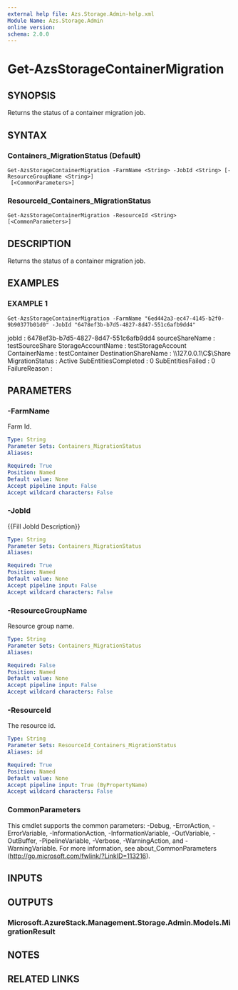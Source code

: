 ```yaml
---
external help file: Azs.Storage.Admin-help.xml
Module Name: Azs.Storage.Admin
online version:
schema: 2.0.0
---
```


# Get-AzsStorageContainerMigration

## SYNOPSIS
Returns the status of a container migration job.

## SYNTAX

### Containers_MigrationStatus (Default)
```
Get-AzsStorageContainerMigration -FarmName <String> -JobId <String> [-ResourceGroupName <String>]
 [<CommonParameters>]
```

### ResourceId_Containers_MigrationStatus
```
Get-AzsStorageContainerMigration -ResourceId <String> [<CommonParameters>]
```

## DESCRIPTION
Returns the status of a container migration job.

## EXAMPLES

### EXAMPLE 1
```
Get-AzsStorageContainerMigration -FarmName "6ed442a3-ec47-4145-b2f0-9b90377b01d0" -JobId "6478ef3b-b7d5-4827-8d47-551c6afb9dd4"
```

jobId                : 6478ef3b-b7d5-4827-8d47-551c6afb9dd4
sourceShareName      : testSourceShare
StorageAccountName   : testStorageAccount
ContainerName        : testContainer
DestinationShareName : \\\\127.0.0.1\C$\Share
MigrationStatus      : Active
SubEntitiesCompleted : 0
SubEntitiesFailed    : 0
FailureReason        :

## PARAMETERS

### -FarmName
Farm Id.

```yaml
Type: String
Parameter Sets: Containers_MigrationStatus
Aliases:

Required: True
Position: Named
Default value: None
Accept pipeline input: False
Accept wildcard characters: False
```

### -JobId
{{Fill JobId Description}}

```yaml
Type: String
Parameter Sets: Containers_MigrationStatus
Aliases:

Required: True
Position: Named
Default value: None
Accept pipeline input: False
Accept wildcard characters: False
```

### -ResourceGroupName
Resource group name.

```yaml
Type: String
Parameter Sets: Containers_MigrationStatus
Aliases:

Required: False
Position: Named
Default value: None
Accept pipeline input: False
Accept wildcard characters: False
```

### -ResourceId
The resource id.

```yaml
Type: String
Parameter Sets: ResourceId_Containers_MigrationStatus
Aliases: id

Required: True
Position: Named
Default value: None
Accept pipeline input: True (ByPropertyName)
Accept wildcard characters: False
```

### CommonParameters
This cmdlet supports the common parameters: -Debug, -ErrorAction, -ErrorVariable, -InformationAction, -InformationVariable, -OutVariable, -OutBuffer, -PipelineVariable, -Verbose, -WarningAction, and -WarningVariable.
For more information, see about_CommonParameters (http://go.microsoft.com/fwlink/?LinkID=113216).

## INPUTS

## OUTPUTS

### Microsoft.AzureStack.Management.Storage.Admin.Models.MigrationResult

## NOTES

## RELATED LINKS
